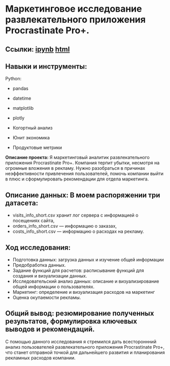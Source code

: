 # Маркетинговое исследование развлекательного приложения Procrastinate Pro+.

## Ссылки: [ipynb](https://github.com/ilduskhisamov/Portfolio/blob/783972098c62d274a5677a38d93a0629302ffcca/marketing_analysis/marketing_analysis_mobile_app.ipynb) [html](https://github.com/ilduskhisamov/Portfolio/blob/783972098c62d274a5677a38d93a0629302ffcca/marketing_analysis/marketing_analysis_mobile_app.html)

## Навыки и инструменты:
Python:
- pandas
- datetime
- matplotlib
- plotly

- Когортный анализ
- Юнит экономика
- Продуктовые метрики

**Описание проекта:** Я маркетинговый аналитик развлекательного приложения Procrastinate Pro+. Компания терпит убытки, несмотря на огромные вложения в рекламу.
Нужно разобраться в причинах неэффективности привлечения пользователей, помочь компании выйти в плюс и сформулировать рекомендации для отдела маркетинга.

## Описание данных: В моем распоряжении три датасета:
- visits_info_short.csv хранит лог сервера с информацией о посещениях сайта,
- orders_info_short.csv — информацию о заказах,
- costs_info_short.csv — информацию о расходах на рекламу.

## Ход исследования:
- Подготовка данных: загрузка данных и изучение общей информации
- Предобработка данных.
- Задание функций для расчетов: расписывание функций для создания и визуализации данных.
- Исследовательский анализ данных: описание и визуализирование общей информации о пользователях.
- Маркетинг: определение и визуализация расходов на маркетинг
- Оценка окупаемости рекламы.

## Общий вывод: резюмирование полученных результатов, формулировка ключевых выводов и рекомендаций.

С помощью данного исследования я стремился дать всестороннний анализ пользователей развлекательного приложения Procrastinate Pro+, что станет отправной точкой для дальнейшего развития и планирования рекламных расходов компании.
